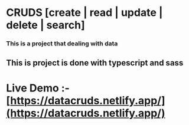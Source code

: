 # CRUDS [create | read | update | delete | search]
### This is a project that dealing with data 

## This is project is done with typescript and sass 


# Live Demo :- [https://datacruds.netlify.app/](https://datacruds.netlify.app/)
